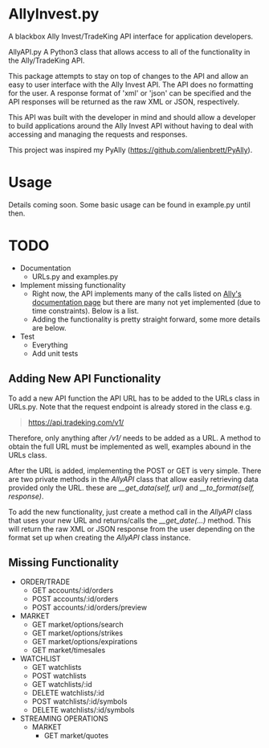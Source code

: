 # AllyInvest.py
A blackbox Ally Invest/TradeKing API interface for application developers.

AllyAPI.py
A Python3 class that allows access to all of the functionality in the
Ally/TradeKing API.

This package attempts to stay on top of changes to the API and allow an
easy to user interface with the Ally Invest API. The API does no formatting
for the user. A response format of 'xml' or 'json' can be specified and
the API responses will be returned as the raw XML or JSON, respectively.

This API was built with the developer in mind and should allow a developer
to build applications around the Ally Invest API without having to deal with
accessing and managing the requests and responses.

This project was inspired my PyAlly (https://github.com/alienbrett/PyAlly).

# Usage

Details coming soon. Some basic usage can be found in example.py until then.

# TODO
+ Documentation
  + URLs.py and examples.py
+ Implement missing functionality
  + Right now, the API implements many of the calls listed on [Ally's documentation page](https://www.ally.com/api/invest/documentation/)
    but there are many not yet implemented (due to time constraints). Below is a list.
  + Adding the functionality is pretty straight forward, some more details are below.
+ Test
  + Everything
  + Add unit tests

## Adding New API Functionality

To add a new API function the API URL has to be added to the URLs class in URLs.py.
Note that the request endpoint is already stored in the class e.g.

> https://api.tradeking.com/v1/

Therefore, only anything after */v1/* needs to be added as a URL. A method to
obtain the full URL must be implemented as well, examples abound in the URLs class.

After the URL is added, implementing the POST or GET is very simple. There are two
private methods in the *AllyAPI* class that allow easily retrieving data provided
only the URL. these are *__get_data(self, url)* and *__to_format(self, response)*.

To add the new functionality, just create a method call in the *AllyAPI* class that
uses your new URL and returns/calls the *__get_date(...)* method. This will return the
raw XML or JSON response from the user depending on the format set up when creating
the *AllyAPI* class instance.

## Missing Functionality
+ ORDER/TRADE
    + GET accounts/:id/orders
    + POST accounts/:id/orders
    + POST accounts/:id/orders/preview
+ MARKET
    + GET market/options/search
    + GET market/options/strikes
    + GET market/options/expirations
    + GET market/timesales
+ WATCHLIST
    + GET watchlists
    + POST watchlists
    + GET watchlists/:id
    + DELETE watchlists/:id
    + POST watchlists/:id/symbols
    + DELETE watchlists/:id/symbols
+ STREAMING OPERATIONS
    + MARKET
        + GET market/quotes
